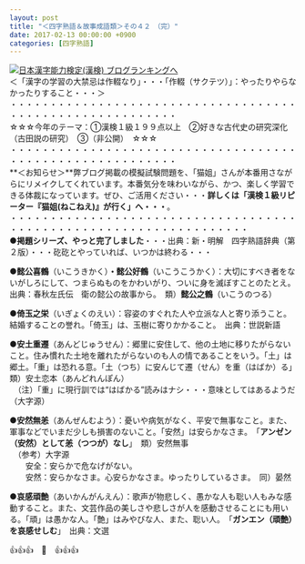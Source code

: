 ```yaml
---
layout: post
title: "＜四字熟語＆故事成語類＞その４２　（完）"
date: 2017-02-13 00:00:00 +0900
categories: [四字熟語]
---
```


[![](/syuusyuu9701/assets/images/＜四字熟語＆故事成語類＞その４２-（完）-br_c_3028_1.gif)](http://blog.with2.net/link.php?1659096:3028 "日本漢字能力検定(漢検) ブログランキングへ")[日本漢字能力検定(漢検) ブログランキングへ](http://blog.with2.net/link.php?1659096:3028)  
＜「漢字の学習の大禁忌は作輟なり」・・・「作輟（サクテツ）」：やったりやらなかったりすること・・・＞  
・・・・・・・・・・・・・・・・・・・・・・・・・・・・・・・・・・・・・・・・・・・・・・・・・・・・・・・・・  
☆☆☆今年のテーマ：①漢検１級１９９点以上　②好きな古代史の研究深化（古田説の研究）　③（非公開）　☆☆☆　　  
・・・・・・・・・・・・・・・・・・・・・・・・・・・・・・・・・・・・・・・・・・・・・・・・・・・・・・・・・  
**＜お知らせ＞**弊ブログ掲載の模擬試験問題を、「猫姐」さんが本番用さながらにリメイクしてくれています。本番気分を味わいながら、かつ、楽しく学習できる体裁になっています。ぜひ、ご活用ください・・・**詳しくは「漢検１級リピーター『猫姐(ねこねえ)』が行く」へ・・・**。  
・・・・・・・・・・・・・・・・・・・・・・・・・・・・・・・・・・・・・・・・・・・・・・・・・・・・・・・・・・・・・・・・・・  
●**掲題シリーズ、やっと完了しました**・・・出典：新・明解　四字熟語辞典（第２版）・・・矻矻とやっていれば、いつかは終わる・・・  
  
●**懿公喜鶴**（いこうきかく）**・懿公好鶴**（いこうこうかく）：大切にすべき者をないがしろにして、つまらぬものをかわいがり、ついに身を滅ぼすことのたとえ。　出典：春秋左氏伝　衛の懿公の故事から。　類）**懿公之鶴**（いこうのつる）  
  
●**倚玉之栄**（いぎょくのえい）：容姿のすぐれた人や立派な人と寄り添うこと。結婚することの誉れ。「倚玉」は、玉樹に寄りかかること。　出典：世説新語  
  
●**安土重遷**（あんどじゅうせん）：郷里に安住して、他の土地に移りたがらないこと。住み慣れた土地を離れたがらないのも人の情であることをいう。「土」は郷土。「重」は恐れる意。「土（つち）に安んじて遷（せん）を重（はばか）る」　類）安土恋本（あんどれんぽん）  
　（注）「重」に現行訓では“はばかる”読みはナシ・・・意味としてはあるようだ（大字源）  
  
●**安然無恙**（あんぜんむよう）：憂いや病気がなく、平安で無事なこと。また、軍事などでいまだ少しも損害のないこと。「安然」は安らかなさま。　「**アンゼン（安然）として恙（つつが）なし**」　類）安然無事  
　（参考）大字源  
　　安全：安らかで危なげがない。  
　　安然：安らかなさま。心安らかなさま。ゆったりしているさま。　同）晏然  
  
●**哀感頑艶**（あいかんがんえん）：歌声が物悲しく、愚かな人も聡い人もみな感動すること。また、文芸作品の美しさや悲しさが人を感動させることにも用いる。「頑」は愚かな人。「艶」はみやびな人、また、聡い人。　「**ガンエン（頑艶）を哀感せしむ**」　出典：文選  
  
👍👍👍　🐔　👍👍👍  
  
  
  